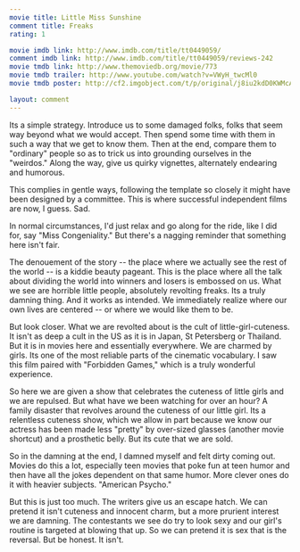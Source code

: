 ```yaml
---
movie title: Little Miss Sunshine
comment title: Freaks
rating: 1

movie imdb link: http://www.imdb.com/title/tt0449059/
comment imdb link: http://www.imdb.com/title/tt0449059/reviews-242
movie tmdb link: http://www.themoviedb.org/movie/773
movie tmdb trailer: http://www.youtube.com/watch?v=VWyH_twcMl0
movie tmdb poster: http://cf2.imgobject.com/t/p/original/j8iu2kdD0KWMcA3IMzCAhO8ULO.jpg

layout: comment
---
```


Its a simple strategy. Introduce us to some damaged folks, folks that seem way beyond what we would accept. Then spend some time with them in such a way that we get to know them. Then at the end, compare them to "ordinary" people so as to trick us into grounding ourselves in the "weirdos." Along the way, give us quirky vignettes, alternately endearing and humorous.

This complies in gentle ways, following the template so closely it might have been designed by a committee. This is where successful independent films are now, I guess. Sad.

In normal circumstances, I'd just relax and go along for the ride, like I did for, say "Miss Congeniality." But there's a nagging reminder that something here isn't fair.

The denouement of the story -- the place where we actually see the rest of the world -- is a kiddie beauty pageant. This is the place where all the talk about dividing the world into winners and losers is embossed on us. What we see are horrible little people, absolutely revolting freaks. Its a truly damning thing. And it works as intended. We immediately realize where our own lives are centered -- or where we would like them to be.

But look closer. What we are revolted about is the cult of little-girl-cuteness. It isn't as deep a cult in the US as it is in Japan, St Petersberg or Thailand. But it is in movies here and essentially everywhere. We are charmed by girls. Its one of the most reliable parts of the cinematic vocabulary. I saw this film paired with "Forbidden Games," which is a truly wonderful experience.

So here we are given a show that celebrates the cuteness of little girls and we are repulsed. But what have we been watching for over an hour? A family disaster that revolves around the cuteness of our little girl. Its a relentless cuteness show, which we allow in part because we know our actress has been made less "pretty" by over-sized glasses (another movie shortcut) and a prosthetic belly. But its cute that we are sold. 

So in the damning at the end, I damned myself and felt dirty coming out. Movies do this a lot, especially teen movies that poke fun at teen humor and then have all the jokes dependent on that same humor. More clever ones do it with heavier subjects. "American Psycho."

But this is just too much. The writers give us an escape hatch. We can pretend it isn't cuteness and innocent charm, but a more prurient interest we are damning. The contestants we see do try to look sexy and our girl's routine is targeted at blowing that up. So we can pretend it is sex that is the reversal. But be honest. It isn't.